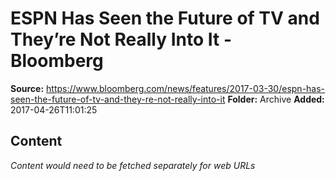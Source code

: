 # ESPN Has Seen the Future of TV and They’re Not Really Into It - Bloomberg

**Source:** https://www.bloomberg.com/news/features/2017-03-30/espn-has-seen-the-future-of-tv-and-they-re-not-really-into-it
**Folder:** Archive
**Added:** 2017-04-26T11:01:25




## Content
*Content would need to be fetched separately for web URLs*
